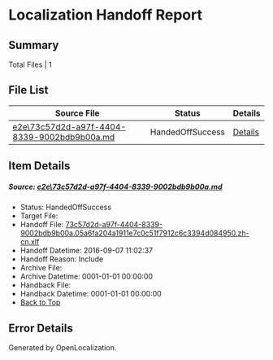 # <a name='report-top'></a> Localization Handoff Report

## Summary
 Total Files | 1

## File List
 Source File | Status | Details 
 ----------- | ------ | ------- 
 [e2e\73c57d2d-a97f-4404-8339-9002bdb9b00a.md](https://github.com/OpenLocalizationTestOrg/ol-test0/blob/05ed94dbb2da7d9d7ea4a2095a18a93068c5073b/e2e/73c57d2d-a97f-4404-8339-9002bdb9b00a.md) | HandedOffSuccess | [Details](#95411af5dbc919e9fb250cf1ddc38d20fb5c565e3)

## Item Details
##### <a name='95411af5dbc919e9fb250cf1ddc38d20fb5c565e3'></a> Source: [e2e\73c57d2d-a97f-4404-8339-9002bdb9b00a.md](https://github.com/OpenLocalizationTestOrg/ol-test0/blob/05ed94dbb2da7d9d7ea4a2095a18a93068c5073b/e2e/73c57d2d-a97f-4404-8339-9002bdb9b00a.md)
* Status: HandedOffSuccess
* Target File: 
* Handoff File: [73c57d2d-a97f-4404-8339-9002bdb9b00a.05a6fa204a1911e7c0c51f7912c6c3394d084950.zh-cn.xlf](https://github.com/OpenLocalizationTestOrg/ol-test0-handoff/blob/6ec271d100e86a31f7dffe052ddf78378b62f39a/ol-handoff/OpenLocalizationTestOrg/ol-test0-zhcn/ci/ht/73c57d2d-a97f-4404-8339-9002bdb9b00a.05a6fa204a1911e7c0c51f7912c6c3394d084950.zh-cn.xlf)
* Handoff Datetime: 2016-09-07 11:02:37
* Handoff Reason: Include
* Archive File: 
* Archive Datetime: 0001-01-01 00:00:00
* Handback File: 
* Handback Datetime: 0001-01-01 00:00:00
* [Back to Top](#report-top)


## Error Details

Generated by OpenLocalization.

